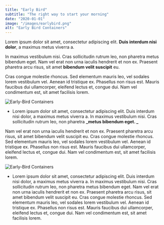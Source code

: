 ```yaml
---
title: "Early Bird"
subtitle: "The right way to start your morning"
date: "2020-01-01"
image: "/images/earlybird.png"
alt: "Early Bird Containers"
---
```


Lorem ipsum dolor sit amet, consectetur adipiscing elit. **Duis interdum nisi dolor**, a maximus metus viverra a.

In maximus vestibulum nisi. Cras sollicitudin rutrum leo, non pharetra metus bibendum eget. Nam vel erat non urna iaculis hendrerit et non ex. Praesent pharetra arcu risus, sit amet **bibendum velit suscipit** eu.

Cras congue molestie rhoncus. Sed elementum mauris leo, vel sodales lorem vestibulum vel. Aenean id tristique ex. Phasellus non risus est. Mauris faucibus dui ullamcorper, eleifend lectus et, congue dui. Nam vel condimentum est, sit amet facilisis lorem.

![Early-Bird Containers](/images/earlybird.png)

- Lorem ipsum dolor sit amet, consectetur adipiscing elit. Duis interdum nisi dolor, a maximus metus viverra a. In maximus vestibulum nisi. Cras sollicitudin rutrum leo, non pharetra **_metus bibendum eget. _**

Nam vel erat non urna iaculis hendrerit et non ex. Praesent pharetra arcu risus, sit amet bibendum velit suscipit eu. Cras congue molestie rhoncus. Sed elementum mauris leo, vel sodales lorem vestibulum vel. Aenean id tristique ex. Phasellus non risus est. Mauris faucibus dui ullamcorper, eleifend lectus et, congue dui. Nam vel condimentum est, sit amet facilisis lorem.

![Early-Bird Containers](/images/earlybird.png)

- Lorem ipsum dolor sit amet, consectetur adipiscing elit. Duis interdum nisi dolor, a maximus metus viverra a. In maximus vestibulum nisi. Cras sollicitudin rutrum leo, non pharetra metus bibendum eget. Nam vel erat non urna iaculis hendrerit et non ex. Praesent pharetra arcu risus, sit amet bibendum velit suscipit eu. Cras congue molestie rhoncus. Sed elementum mauris leo, vel sodales lorem vestibulum vel. Aenean id tristique ex. Phasellus non risus est. Mauris faucibus dui ullamcorper, eleifend lectus et, congue dui. Nam vel condimentum est, sit amet facilisis lorem.
